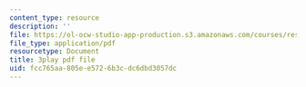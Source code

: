 ```yaml
---
content_type: resource
description: ''
file: https://ol-ocw-studio-app-production.s3.amazonaws.com/courses/res-6-012-introduction-to-probability-spring-2018/fcc765aa805ee5726b3cdc6dbd3057dc_strrrdJivco.pdf
file_type: application/pdf
resourcetype: Document
title: 3play pdf file
uid: fcc765aa-805e-e572-6b3c-dc6dbd3057dc
---
```

